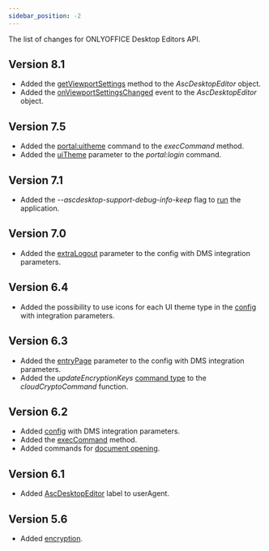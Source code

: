 ```yaml
---
sidebar_position: -2
---
```


The list of changes for ONLYOFFICE Desktop Editors API.

## Version 8.1

- Added the [getViewportSettings](../usage-api/adding-a-dms-provider/getting-viewport-settings.md) method to the *AscDesktopEditor* object.
- Added the [onViewportSettingsChanged](../usage-api/adding-a-dms-provider/getting-viewport-settings.md) event to the *AscDesktopEditor* object.

## Version 7.5

- Added the [portal:uitheme](../usage-api/adding-a-dms-provider/changing-a-theme.md) command to the *execCommand* method.
- Added the [uiTheme](../usage-api/adding-a-dms-provider/login-and-logout.md#uitheme) parameter to the *portal:login* command.

## Version 7.1

- Added the *--ascdesktop-support-debug-info-keep* flag to [run](../usage-api/debugging/running-in-debug-mode-on-windows.md##running-the-application) the application.

## Version 7.0

- Added the [extraLogout](../usage-api/adding-a-dms-provider/adding-a-dms-provider.md#extralogout) parameter to the config with DMS integration parameters.

## Version 6.4

- Added the possibility to use icons for each UI theme type in the [config](../usage-api/adding-a-dms-provider/adding-a-dms-provider.md) with integration parameters.

## Version 6.3

- Added the [entryPage](../usage-api/adding-a-dms-provider/adding-a-dms-provider.md#entrypage) parameter to the config with DMS integration parameters.
- Added the *updateEncryptionKeys* [command type](../usage-api/adding-a-dms-provider/encryption/encryption.md#type) to the *cloudCryptoCommand* function.

## Version 6.2

- Added [config](../usage-api/adding-a-dms-provider/adding-a-dms-provider.md) with DMS integration parameters.
- Added the [execCommand](../usage-api/adding-a-dms-provider/execcommand.md) method.
- Added commands for [document opening](../usage-api/adding-a-dms-provider/opening-documents.md).

## Version 6.1

- Added [AscDesktopEditor](../usage-api/adding-a-dms-provider/configuring-the-interaction.md) label to userAgent.

## Version 5.6

- Added [encryption](../usage-api/adding-a-dms-provider/encryption/encryption.md).
